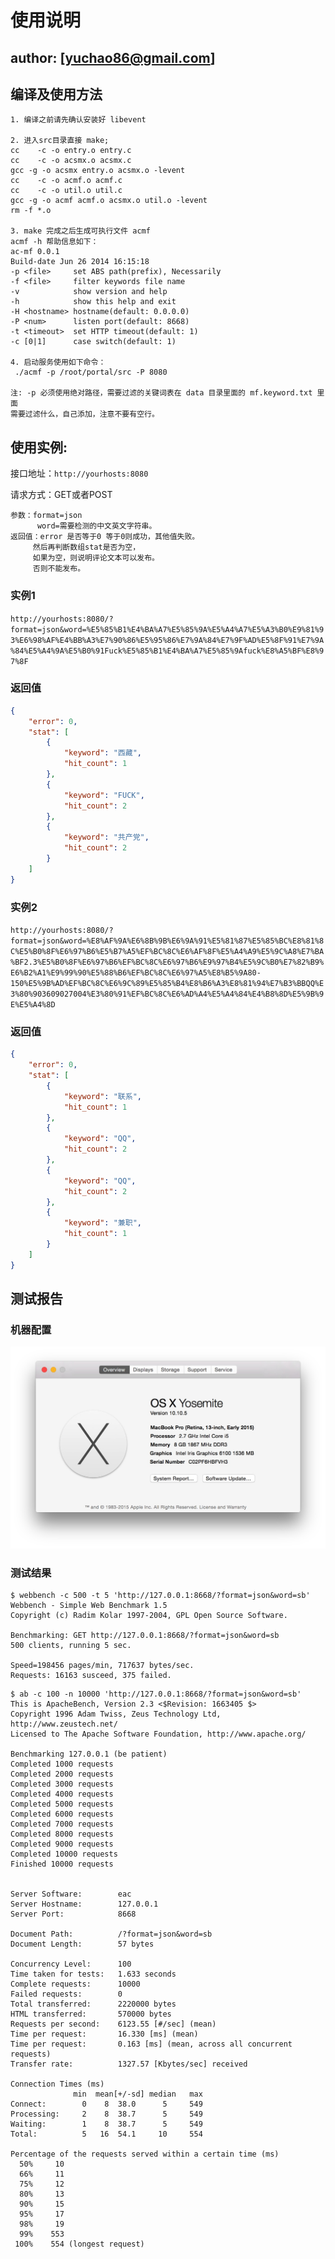 # 使用说明

## author: [yuchao86@gmail.com]

## 编译及使用方法

```
1. 编译之前请先确认安装好 libevent

2. 进入src目录直接 make;
cc    -c -o entry.o entry.c
cc    -c -o acsmx.o acsmx.c
gcc -g -o acsmx entry.o acsmx.o -levent
cc    -c -o acmf.o acmf.c
cc    -c -o util.o util.c
gcc -g -o acmf acmf.o acsmx.o util.o -levent
rm -f *.o

3. make 完成之后生成可执行文件 acmf
acmf -h 帮助信息如下：
ac-mf 0.0.1
Build-date Jun 26 2014 16:15:18
-p <file>     set ABS path(prefix), Necessarily
-f <file>     filter keywords file name
-v            show version and help
-h            show this help and exit
-H <hostname> hostname(default: 0.0.0.0)
-P <num>      listen port(default: 8668)
-t <timeout>  set HTTP timeout(default: 1)
-c [0|1]      case switch(default: 1)

4. 启动服务使用如下命令：
 ./acmf -p /root/portal/src -P 8080

注: -p 必须使用绝对路径，需要过滤的关键词表在 data 目录里面的 mf.keyword.txt 里面
需要过滤什么，自己添加，注意不要有空行。
```

##  使用实例:

接口地址：`http://yourhosts:8080`

请求方式：GET或者POST

```
参数：format=json
      word=需要检测的中文英文字符串。
返回值：error 是否等于0 等于0则成功，其他值失败。
     然后再判断数组stat是否为空，
     如果为空，则说明评论文本可以发布。
     否则不能发布。
```

### 实例1

`http://yourhosts:8080/?format=json&word=%E5%85%B1%E4%BA%A7%E5%85%9A%E5%A4%A7%E5%A3%B0%E9%81%93%E6%98%AF%E4%BB%A3%E7%90%86%E5%95%86%E7%9A%84%E7%9F%AD%E5%8F%91%E7%9A%84%E5%A4%9A%E5%B0%91Fuck%E5%85%B1%E4%BA%A7%E5%85%9Afuck%E8%A5%BF%E8%97%8F`

### 返回值

```json
{
    "error": 0,
    "stat": [
        {
            "keyword": "西藏",
            "hit_count": 1
        },
        {
            "keyword": "FUCK",
            "hit_count": 2
        },
        {
            "keyword": "共产党",
            "hit_count": 2
        }
    ]
}
```

### 实例2

`http://yourhosts:8080/?format=json&word=%E8%AF%9A%E6%8B%9B%E6%9A%91%E5%81%87%E5%85%BC%E8%81%8C%E5%B0%8F%E6%97%B6%E5%B7%A5%EF%BC%8C%E6%AF%8F%E5%A4%A9%E5%9C%A8%E7%BA%BF2.3%E5%B0%8F%E6%97%B6%EF%BC%8C%E6%97%B6%E9%97%B4%E5%9C%B0%E7%82%B9%E6%B2%A1%E9%99%90%E5%88%B6%EF%BC%8C%E6%97%A5%E8%B5%9A80-150%E5%9B%AD%EF%BC%8C%E6%9C%89%E5%85%B4%E8%B6%A3%E8%81%94%E7%B3%BBQQ%E3%80%903609027004%E3%80%91%EF%BC%8C%E6%AD%A4%E5%A4%84%E4%B8%8D%E5%9B%9E%E5%A4%8D`

### 返回值

```json
{
    "error": 0,
    "stat": [
        {
            "keyword": "联系",
            "hit_count": 1
        },
        {
            "keyword": "QQ",
            "hit_count": 2
        },
        {
            "keyword": "QQ",
            "hit_count": 2
        },
        {
            "keyword": "兼职",
            "hit_count": 1
        }
    ]
}
```

## 测试报告
### 机器配置

![mac](assets/mac.png)

### 测试结果

```
$ webbench -c 500 -t 5 'http://127.0.0.1:8668/?format=json&word=sb'
Webbench - Simple Web Benchmark 1.5
Copyright (c) Radim Kolar 1997-2004, GPL Open Source Software.

Benchmarking: GET http://127.0.0.1:8668/?format=json&word=sb
500 clients, running 5 sec.

Speed=198456 pages/min, 717637 bytes/sec.
Requests: 16163 susceed, 375 failed.
```

```
$ ab -c 100 -n 10000 'http://127.0.0.1:8668/?format=json&word=sb'
This is ApacheBench, Version 2.3 <$Revision: 1663405 $>
Copyright 1996 Adam Twiss, Zeus Technology Ltd, http://www.zeustech.net/
Licensed to The Apache Software Foundation, http://www.apache.org/

Benchmarking 127.0.0.1 (be patient)
Completed 1000 requests
Completed 2000 requests
Completed 3000 requests
Completed 4000 requests
Completed 5000 requests
Completed 6000 requests
Completed 7000 requests
Completed 8000 requests
Completed 9000 requests
Completed 10000 requests
Finished 10000 requests


Server Software:        eac
Server Hostname:        127.0.0.1
Server Port:            8668

Document Path:          /?format=json&word=sb
Document Length:        57 bytes

Concurrency Level:      100
Time taken for tests:   1.633 seconds
Complete requests:      10000
Failed requests:        0
Total transferred:      2220000 bytes
HTML transferred:       570000 bytes
Requests per second:    6123.55 [#/sec] (mean)
Time per request:       16.330 [ms] (mean)
Time per request:       0.163 [ms] (mean, across all concurrent requests)
Transfer rate:          1327.57 [Kbytes/sec] received

Connection Times (ms)
              min  mean[+/-sd] median   max
Connect:        0    8  38.0      5     549
Processing:     2    8  38.7      5     549
Waiting:        1    8  38.7      5     549
Total:          5   16  54.1     10     554

Percentage of the requests served within a certain time (ms)
  50%     10
  66%     11
  75%     12
  80%     13
  90%     15
  95%     17
  98%     19
  99%    553
 100%    554 (longest request)
```
